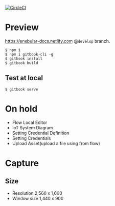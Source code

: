 [![CircleCI](https://circleci.com/gh/enebular/docs.svg?style=svg)](https://circleci.com/gh/enebular/docs)

# Preview

https://enebular-docs.netlify.com @`develop` branch.

```
$ npm i
$ npm i gitbook-cli -g
$ gitbook install
$ gitbook build
```

## Test at local

```
$ gitbook serve
```

# On hold

- Flow Local Editor
- IoT System Diagram
- Setting Credential Definition
- Setting Credentials
- Upload Asset(upload a file using from flow)

# Capture

## Size

* Resolution 2,560 x 1,600
* Window size 1,440 x 900